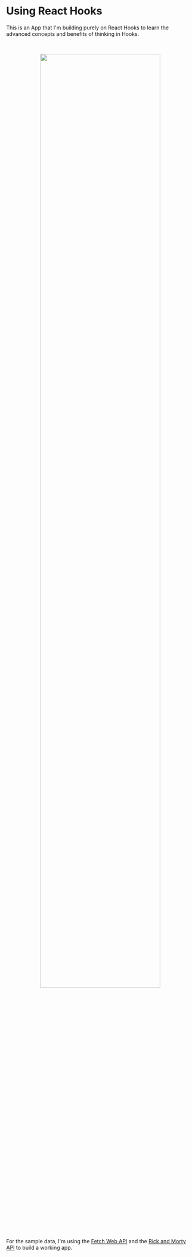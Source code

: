 # Using React Hooks

This is an App that I'm building purely on React Hooks to learn the advanced concepts and benefits of thinking in Hooks.

<br><div align="center">
<img width=80% src="https://alfredosumosa.s3.us-west-1.amazonaws.com/react-hooks.gif">

</div><br>

For the sample data, I'm using the [Fetch Web API](https://developer.mozilla.org/en-US/docs/Web/API/Fetch_API) and the [Rick and Morty API](https://rickandmortyapi.com/) to build a working app.
